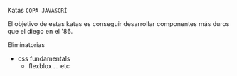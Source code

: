 Katas `COPA JAVASCRÍ`

El objetivo de estas katas es conseguir desarrollar componentes más duros que el diego en el '86.

Eliminatorias

- css fundamentals
  - flexblox
    ... etc
